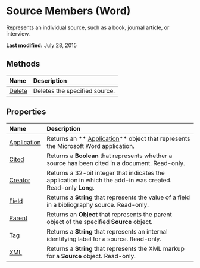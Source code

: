 
# Source Members (Word)
Represents an individual source, such as a book, journal article, or interview.

 **Last modified:** July 28, 2015


## Methods



|**Name**|**Description**|
|:-----|:-----|
| [Delete](5fdfa8bc-1894-5adb-b9a3-6f767b64af31.md)|Deletes the specified source.|

## Properties



|**Name**|**Description**|
|:-----|:-----|
| [Application](503f0149-29a2-ef38-e0dd-e6547fd15443.md)|Returns an  ** [Application](d1cf6f8f-4e88-bf01-93b4-90a83f79cb44.md)** object that represents the Microsoft Word application.|
| [Cited](b74693b5-1ffb-a5b6-09fc-6ff91a345c07.md)|Returns a  **Boolean** that represents whether a source has been cited in a document. Read-only.|
| [Creator](19a8a10c-8b2f-3990-819d-8c06229e64a2.md)|Returns a 32-bit integer that indicates the application in which the add-in was created. Read-only  **Long**.|
| [Field](fd6689d4-a042-4ca2-fddd-d048fe8c3a93.md)|Returns a  **String** that represents the value of a field in a bibliography source. Read-only.|
| [Parent](20d17106-f3fe-fc27-0e74-3e32836e5e6d.md)|Returns an  **Object** that represents the parent object of the specified **Source** object.|
| [Tag](af6a6966-9692-b6fe-8ced-54f8892a8cf7.md)|Returns a  **String** that represents an internal identifying label for a source. Read-only.|
| [XML](811cd77f-558d-a884-3ef3-911c79410b2f.md)|Returns a  **String** that represents the XML markup for a **Source** object. Read-only.|
